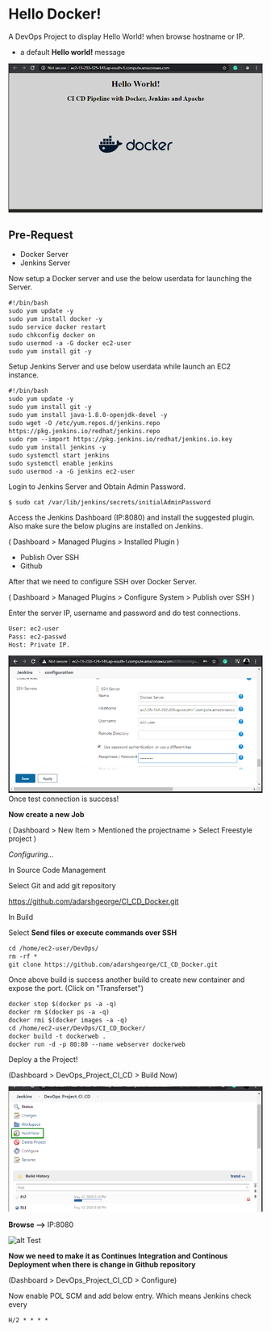# Hello Docker!

A DevOps Project to display Hello World! when browse hostname or IP. 
- a default **Hello world!** message

![alt HelloWorld](https://github.com/adarshgeorge/CI_CD_Docker/blob/master/png/Hello_World.png)


## Pre-Request
- Docker Server
- Jenkins Server

Now setup a Docker server and use the below userdata for launching the Server.

```
#!/bin/bash
sudo yum update -y
sudo yum install docker -y
sudo service docker restart
sudo chkconfig docker on
sudo usermod -a -G docker ec2-user
sudo yum install git -y
```

Setup Jenkins Server and use below userdata while launch an EC2 instance.
```
#!/bin/bash
sudo yum update -y
sudo yum install git -y
sudo yum install java-1.8.0-openjdk-devel -y
sudo wget -O /etc/yum.repos.d/jenkins.repo https://pkg.jenkins.io/redhat/jenkins.repo
sudo rpm --import https://pkg.jenkins.io/redhat/jenkins.io.key
sudo yum install jenkins -y
sudo systemctl start jenkins
sudo systemctl enable jenkins
sudo usermod -a -G jenkins ec2-user
```

Login to Jenkins Server and Obtain Admin Password.

```
$ sudo cat /var/lib/jenkins/secrets/initialAdminPassword
```

Access the Jenkins Dashboard (IP:8080) and install the suggested plugin. Also make sure the below plugins are installed on Jenkins. 

( Dashboard > Managed Plugins > Installed Plugin )


* Publish Over SSH
* Github

After that we need to configure SSH over Docker Server.  


( Dashboard > Managed Plugins > Configure System >  Publish over SSH  )


Enter the server IP, username and password and do test connections.

```
User: ec2-user
Pass: ec2-passwd
Host: Private IP.
```
![alt Test](https://github.com/adarshgeorge/CI_CD_Docker/blob/master/png/Docker.png)
Once test connection is success!

**Now create a new Job**   


( Dashboard > New Item > Mentioned the projectname > Select Freestyle project )


*Configuring...*


In Source Code Management


Select Git  and add git repository


https://github.com/adarshgeorge/CI_CD_Docker.git

In Build

Select **Send files or execute commands over SSH**

```
cd /home/ec2-user/DevOps/
rm -rf *
git clone https://github.com/adarshgeorge/CI_CD_Docker.git 
```

Once above build is success another build to create new container and expose the port. (Click on "Transferset") 

```
docker stop $(docker ps -a -q)
docker rm $(docker ps -a -q)
docker rmi $(docker images -a -q)
cd /home/ec2-user/DevOps/CI_CD_Docker/
docker build -t dockerweb .
docker run -d -p 80:80 --name webserver dockerweb
```

Deploy a the Project! 

(Dashboard > DevOps_Project_CI_CD > Build Now)

![alt Test](https://github.com/adarshgeorge/CI_CD_Docker/blob/master/png/build.png)

**Browse -->**  IP:8080 

![alt Test](https://github.com/adarshgeorge/CI_CD_Docker/blob/master/png/outtput.png)


**Now we need to make it as Continues Integration and Continous Deployment when there is change in Github repository**

(Dashboard > DevOps_Project_CI_CD > Configure)

Now enable POL SCM and add below entry. Which means Jenkins check every

```
H/2 * * * *
```